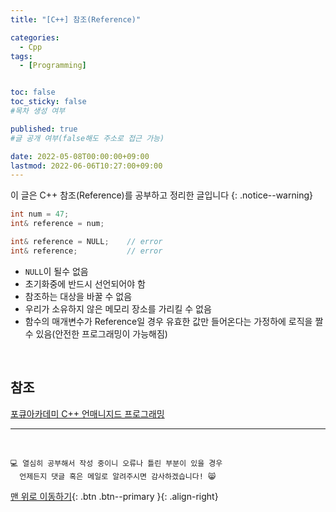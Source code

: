 ```yaml
---
title: "[C++] 참조(Reference)" 

categories:
  - Cpp
tags:
  - [Programming]


toc: false
toc_sticky: false
#목차 생성 여부

published: true
#글 공개 여부(false해도 주소로 접근 가능)

date: 2022-05-08T00:00:00+09:00
lastmod: 2022-06-06T10:27:00+09:00
---
```


이 글은 C++ 참조(Reference)를 공부하고 정리한 글입니다
{: .notice--warning}

```cpp
int num = 47;
int& reference = num;

int& reference = NULL;    // error
int& reference;           // error
```
- `NULL`이 될수 없음
- 초기화중에 반드시 선언되어야 함
- 참조하는 대상을 바꿀 수 없음
- 우리가 소유하지 않은 메모리 장소를 가리킬 수 없음
- 함수의 매개변수가 Reference일 경우 유효한 값만 들어온다는 가정하에 로직을 짤 수 있음(안전한 프로그래밍이 가능해짐)

<br>

## 참조
[포큐아카데미 C++ 언매니지드 프로그래밍](https://pocu-ko.teachable.com/p/comp3200)

***
<br>

    💻 열심히 공부해서 작성 중이니 오류나 틀린 부분이 있을 경우 
      언제든지 댓글 혹은 메일로 알려주시면 감사하겠습니다! 😸

[맨 위로 이동하기](#){: .btn .btn--primary }{: .align-right}